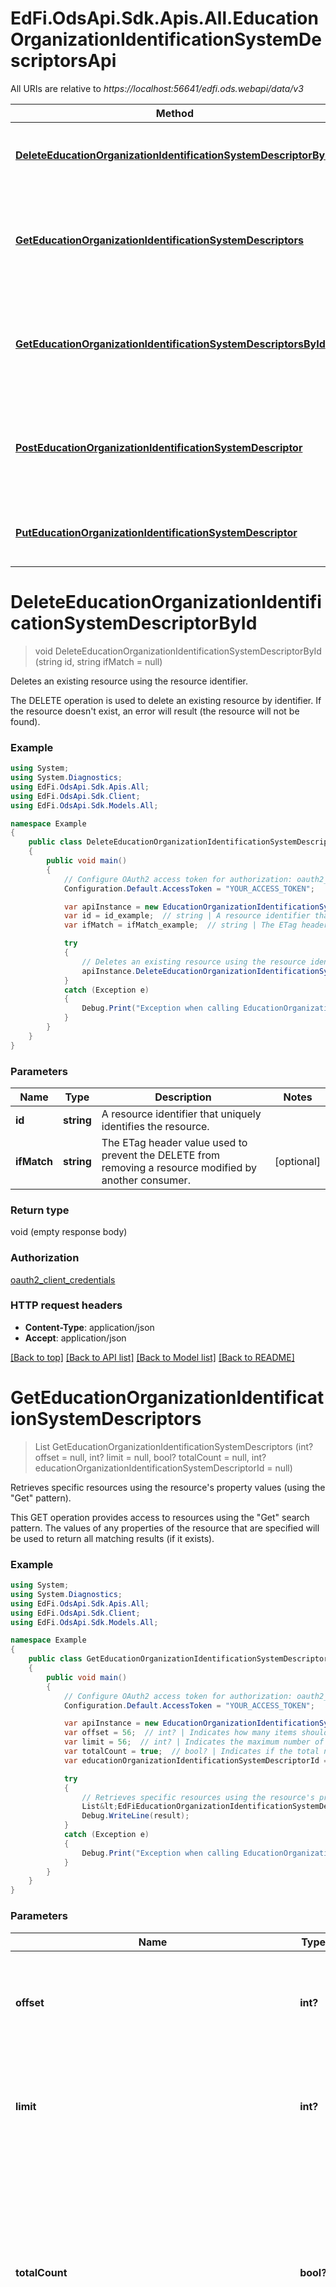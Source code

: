 # EdFi.OdsApi.Sdk.Apis.All.EducationOrganizationIdentificationSystemDescriptorsApi

All URIs are relative to *https://localhost:56641/edfi.ods.webapi/data/v3*

Method | HTTP request | Description
------------- | ------------- | -------------
[**DeleteEducationOrganizationIdentificationSystemDescriptorById**](EducationOrganizationIdentificationSystemDescriptorsApi.md#deleteeducationorganizationidentificationsystemdescriptorbyid) | **DELETE** /ed-fi/educationOrganizationIdentificationSystemDescriptors/{id} | Deletes an existing resource using the resource identifier.
[**GetEducationOrganizationIdentificationSystemDescriptors**](EducationOrganizationIdentificationSystemDescriptorsApi.md#geteducationorganizationidentificationsystemdescriptors) | **GET** /ed-fi/educationOrganizationIdentificationSystemDescriptors | Retrieves specific resources using the resource&#39;s property values (using the \&quot;Get\&quot; pattern).
[**GetEducationOrganizationIdentificationSystemDescriptorsById**](EducationOrganizationIdentificationSystemDescriptorsApi.md#geteducationorganizationidentificationsystemdescriptorsbyid) | **GET** /ed-fi/educationOrganizationIdentificationSystemDescriptors/{id} | Retrieves a specific resource using the resource&#39;s identifier (using the \&quot;Get By Id\&quot; pattern).
[**PostEducationOrganizationIdentificationSystemDescriptor**](EducationOrganizationIdentificationSystemDescriptorsApi.md#posteducationorganizationidentificationsystemdescriptor) | **POST** /ed-fi/educationOrganizationIdentificationSystemDescriptors | Creates or updates resources based on the natural key values of the supplied resource.
[**PutEducationOrganizationIdentificationSystemDescriptor**](EducationOrganizationIdentificationSystemDescriptorsApi.md#puteducationorganizationidentificationsystemdescriptor) | **PUT** /ed-fi/educationOrganizationIdentificationSystemDescriptors/{id} | Updates or creates a resource based on the resource identifier.


<a name="deleteeducationorganizationidentificationsystemdescriptorbyid"></a>
# **DeleteEducationOrganizationIdentificationSystemDescriptorById**
> void DeleteEducationOrganizationIdentificationSystemDescriptorById (string id, string ifMatch = null)

Deletes an existing resource using the resource identifier.

The DELETE operation is used to delete an existing resource by identifier. If the resource doesn't exist, an error will result (the resource will not be found).

### Example
```csharp
using System;
using System.Diagnostics;
using EdFi.OdsApi.Sdk.Apis.All;
using EdFi.OdsApi.Sdk.Client;
using EdFi.OdsApi.Sdk.Models.All;

namespace Example
{
    public class DeleteEducationOrganizationIdentificationSystemDescriptorByIdExample
    {
        public void main()
        {
            // Configure OAuth2 access token for authorization: oauth2_client_credentials
            Configuration.Default.AccessToken = "YOUR_ACCESS_TOKEN";

            var apiInstance = new EducationOrganizationIdentificationSystemDescriptorsApi();
            var id = id_example;  // string | A resource identifier that uniquely identifies the resource.
            var ifMatch = ifMatch_example;  // string | The ETag header value used to prevent the DELETE from removing a resource modified by another consumer. (optional) 

            try
            {
                // Deletes an existing resource using the resource identifier.
                apiInstance.DeleteEducationOrganizationIdentificationSystemDescriptorById(id, ifMatch);
            }
            catch (Exception e)
            {
                Debug.Print("Exception when calling EducationOrganizationIdentificationSystemDescriptorsApi.DeleteEducationOrganizationIdentificationSystemDescriptorById: " + e.Message );
            }
        }
    }
}
```

### Parameters

Name | Type | Description  | Notes
------------- | ------------- | ------------- | -------------
 **id** | **string**| A resource identifier that uniquely identifies the resource. | 
 **ifMatch** | **string**| The ETag header value used to prevent the DELETE from removing a resource modified by another consumer. | [optional] 

### Return type

void (empty response body)

### Authorization

[oauth2_client_credentials](../README.md#oauth2_client_credentials)

### HTTP request headers

 - **Content-Type**: application/json
 - **Accept**: application/json

[[Back to top]](#) [[Back to API list]](../README.md#documentation-for-api-endpoints) [[Back to Model list]](../README.md#documentation-for-models) [[Back to README]](../README.md)

<a name="geteducationorganizationidentificationsystemdescriptors"></a>
# **GetEducationOrganizationIdentificationSystemDescriptors**
> List<EdFiEducationOrganizationIdentificationSystemDescriptor> GetEducationOrganizationIdentificationSystemDescriptors (int? offset = null, int? limit = null, bool? totalCount = null, int? educationOrganizationIdentificationSystemDescriptorId = null)

Retrieves specific resources using the resource's property values (using the \"Get\" pattern).

This GET operation provides access to resources using the \"Get\" search pattern.  The values of any properties of the resource that are specified will be used to return all matching results (if it exists).

### Example
```csharp
using System;
using System.Diagnostics;
using EdFi.OdsApi.Sdk.Apis.All;
using EdFi.OdsApi.Sdk.Client;
using EdFi.OdsApi.Sdk.Models.All;

namespace Example
{
    public class GetEducationOrganizationIdentificationSystemDescriptorsExample
    {
        public void main()
        {
            // Configure OAuth2 access token for authorization: oauth2_client_credentials
            Configuration.Default.AccessToken = "YOUR_ACCESS_TOKEN";

            var apiInstance = new EducationOrganizationIdentificationSystemDescriptorsApi();
            var offset = 56;  // int? | Indicates how many items should be skipped before returning results. (optional)  (default to 0)
            var limit = 56;  // int? | Indicates the maximum number of items that should be returned in the results. (optional)  (default to 25)
            var totalCount = true;  // bool? | Indicates if the total number of items available should be returned in the 'Total-Count' header of the response.  If set to false, 'Total-Count' header will not be provided. (optional)  (default to false)
            var educationOrganizationIdentificationSystemDescriptorId = 56;  // int? | A unique identifier used as Primary Key, not derived from business logic, when acting as Foreign Key, references the parent table. (optional) 

            try
            {
                // Retrieves specific resources using the resource's property values (using the \"Get\" pattern).
                List&lt;EdFiEducationOrganizationIdentificationSystemDescriptor&gt; result = apiInstance.GetEducationOrganizationIdentificationSystemDescriptors(offset, limit, totalCount, educationOrganizationIdentificationSystemDescriptorId);
                Debug.WriteLine(result);
            }
            catch (Exception e)
            {
                Debug.Print("Exception when calling EducationOrganizationIdentificationSystemDescriptorsApi.GetEducationOrganizationIdentificationSystemDescriptors: " + e.Message );
            }
        }
    }
}
```

### Parameters

Name | Type | Description  | Notes
------------- | ------------- | ------------- | -------------
 **offset** | **int?**| Indicates how many items should be skipped before returning results. | [optional] [default to 0]
 **limit** | **int?**| Indicates the maximum number of items that should be returned in the results. | [optional] [default to 25]
 **totalCount** | **bool?**| Indicates if the total number of items available should be returned in the &#39;Total-Count&#39; header of the response.  If set to false, &#39;Total-Count&#39; header will not be provided. | [optional] [default to false]
 **educationOrganizationIdentificationSystemDescriptorId** | **int?**| A unique identifier used as Primary Key, not derived from business logic, when acting as Foreign Key, references the parent table. | [optional] 

### Return type

[**List<EdFiEducationOrganizationIdentificationSystemDescriptor>**](EdFiEducationOrganizationIdentificationSystemDescriptor.md)

### Authorization

[oauth2_client_credentials](../README.md#oauth2_client_credentials)

### HTTP request headers

 - **Content-Type**: application/json
 - **Accept**: application/json

[[Back to top]](#) [[Back to API list]](../README.md#documentation-for-api-endpoints) [[Back to Model list]](../README.md#documentation-for-models) [[Back to README]](../README.md)

<a name="geteducationorganizationidentificationsystemdescriptorsbyid"></a>
# **GetEducationOrganizationIdentificationSystemDescriptorsById**
> EdFiEducationOrganizationIdentificationSystemDescriptor GetEducationOrganizationIdentificationSystemDescriptorsById (string id, string ifNoneMatch = null)

Retrieves a specific resource using the resource's identifier (using the \"Get By Id\" pattern).

This GET operation retrieves a resource by the specified resource identifier.

### Example
```csharp
using System;
using System.Diagnostics;
using EdFi.OdsApi.Sdk.Apis.All;
using EdFi.OdsApi.Sdk.Client;
using EdFi.OdsApi.Sdk.Models.All;

namespace Example
{
    public class GetEducationOrganizationIdentificationSystemDescriptorsByIdExample
    {
        public void main()
        {
            // Configure OAuth2 access token for authorization: oauth2_client_credentials
            Configuration.Default.AccessToken = "YOUR_ACCESS_TOKEN";

            var apiInstance = new EducationOrganizationIdentificationSystemDescriptorsApi();
            var id = id_example;  // string | A resource identifier that uniquely identifies the resource.
            var ifNoneMatch = ifNoneMatch_example;  // string | The previously returned ETag header value, used here to prevent the unnecessary data transfer of an unchanged resource. (optional) 

            try
            {
                // Retrieves a specific resource using the resource's identifier (using the \"Get By Id\" pattern).
                EdFiEducationOrganizationIdentificationSystemDescriptor result = apiInstance.GetEducationOrganizationIdentificationSystemDescriptorsById(id, ifNoneMatch);
                Debug.WriteLine(result);
            }
            catch (Exception e)
            {
                Debug.Print("Exception when calling EducationOrganizationIdentificationSystemDescriptorsApi.GetEducationOrganizationIdentificationSystemDescriptorsById: " + e.Message );
            }
        }
    }
}
```

### Parameters

Name | Type | Description  | Notes
------------- | ------------- | ------------- | -------------
 **id** | **string**| A resource identifier that uniquely identifies the resource. | 
 **ifNoneMatch** | **string**| The previously returned ETag header value, used here to prevent the unnecessary data transfer of an unchanged resource. | [optional] 

### Return type

[**EdFiEducationOrganizationIdentificationSystemDescriptor**](EdFiEducationOrganizationIdentificationSystemDescriptor.md)

### Authorization

[oauth2_client_credentials](../README.md#oauth2_client_credentials)

### HTTP request headers

 - **Content-Type**: application/json
 - **Accept**: application/json

[[Back to top]](#) [[Back to API list]](../README.md#documentation-for-api-endpoints) [[Back to Model list]](../README.md#documentation-for-models) [[Back to README]](../README.md)

<a name="posteducationorganizationidentificationsystemdescriptor"></a>
# **PostEducationOrganizationIdentificationSystemDescriptor**
> void PostEducationOrganizationIdentificationSystemDescriptor (EdFiEducationOrganizationIdentificationSystemDescriptor educationOrganizationIdentificationSystemDescriptor)

Creates or updates resources based on the natural key values of the supplied resource.

The POST operation can be used to create or update resources. In database terms, this is often referred to as an \"upsert\" operation (insert + update). Clients should NOT include the resource \"id\" in the JSON body because it will result in an error (you must use a PUT operation to update a resource by \"id\"). The web service will identify whether the resource already exists based on the natural key values provided, and update or create the resource appropriately.

### Example
```csharp
using System;
using System.Diagnostics;
using EdFi.OdsApi.Sdk.Apis.All;
using EdFi.OdsApi.Sdk.Client;
using EdFi.OdsApi.Sdk.Models.All;

namespace Example
{
    public class PostEducationOrganizationIdentificationSystemDescriptorExample
    {
        public void main()
        {
            // Configure OAuth2 access token for authorization: oauth2_client_credentials
            Configuration.Default.AccessToken = "YOUR_ACCESS_TOKEN";

            var apiInstance = new EducationOrganizationIdentificationSystemDescriptorsApi();
            var educationOrganizationIdentificationSystemDescriptor = new EdFiEducationOrganizationIdentificationSystemDescriptor(); // EdFiEducationOrganizationIdentificationSystemDescriptor | The JSON representation of the \"educationOrganizationIdentificationSystemDescriptor\" resource to be created or updated.

            try
            {
                // Creates or updates resources based on the natural key values of the supplied resource.
                apiInstance.PostEducationOrganizationIdentificationSystemDescriptor(educationOrganizationIdentificationSystemDescriptor);
            }
            catch (Exception e)
            {
                Debug.Print("Exception when calling EducationOrganizationIdentificationSystemDescriptorsApi.PostEducationOrganizationIdentificationSystemDescriptor: " + e.Message );
            }
        }
    }
}
```

### Parameters

Name | Type | Description  | Notes
------------- | ------------- | ------------- | -------------
 **educationOrganizationIdentificationSystemDescriptor** | [**EdFiEducationOrganizationIdentificationSystemDescriptor**](EdFiEducationOrganizationIdentificationSystemDescriptor.md)| The JSON representation of the \&quot;educationOrganizationIdentificationSystemDescriptor\&quot; resource to be created or updated. | 

### Return type

void (empty response body)

### Authorization

[oauth2_client_credentials](../README.md#oauth2_client_credentials)

### HTTP request headers

 - **Content-Type**: application/json
 - **Accept**: application/json

[[Back to top]](#) [[Back to API list]](../README.md#documentation-for-api-endpoints) [[Back to Model list]](../README.md#documentation-for-models) [[Back to README]](../README.md)

<a name="puteducationorganizationidentificationsystemdescriptor"></a>
# **PutEducationOrganizationIdentificationSystemDescriptor**
> void PutEducationOrganizationIdentificationSystemDescriptor (string id, EdFiEducationOrganizationIdentificationSystemDescriptor educationOrganizationIdentificationSystemDescriptor, string ifMatch = null)

Updates or creates a resource based on the resource identifier.

The PUT operation is used to update or create a resource by identifier. If the resource doesn't exist, the resource will be created using that identifier. Additionally, natural key values cannot be changed using this operation, and will not be modified in the database.  If the resource \"id\" is provided in the JSON body, it will be ignored as well.

### Example
```csharp
using System;
using System.Diagnostics;
using EdFi.OdsApi.Sdk.Apis.All;
using EdFi.OdsApi.Sdk.Client;
using EdFi.OdsApi.Sdk.Models.All;

namespace Example
{
    public class PutEducationOrganizationIdentificationSystemDescriptorExample
    {
        public void main()
        {
            // Configure OAuth2 access token for authorization: oauth2_client_credentials
            Configuration.Default.AccessToken = "YOUR_ACCESS_TOKEN";

            var apiInstance = new EducationOrganizationIdentificationSystemDescriptorsApi();
            var id = id_example;  // string | A resource identifier that uniquely identifies the resource.
            var educationOrganizationIdentificationSystemDescriptor = new EdFiEducationOrganizationIdentificationSystemDescriptor(); // EdFiEducationOrganizationIdentificationSystemDescriptor | The JSON representation of the \"educationOrganizationIdentificationSystemDescriptor\" resource to be created or updated.
            var ifMatch = ifMatch_example;  // string | The ETag header value used to prevent the PUT from updating a resource modified by another consumer. (optional) 

            try
            {
                // Updates or creates a resource based on the resource identifier.
                apiInstance.PutEducationOrganizationIdentificationSystemDescriptor(id, educationOrganizationIdentificationSystemDescriptor, ifMatch);
            }
            catch (Exception e)
            {
                Debug.Print("Exception when calling EducationOrganizationIdentificationSystemDescriptorsApi.PutEducationOrganizationIdentificationSystemDescriptor: " + e.Message );
            }
        }
    }
}
```

### Parameters

Name | Type | Description  | Notes
------------- | ------------- | ------------- | -------------
 **id** | **string**| A resource identifier that uniquely identifies the resource. | 
 **educationOrganizationIdentificationSystemDescriptor** | [**EdFiEducationOrganizationIdentificationSystemDescriptor**](EdFiEducationOrganizationIdentificationSystemDescriptor.md)| The JSON representation of the \&quot;educationOrganizationIdentificationSystemDescriptor\&quot; resource to be created or updated. | 
 **ifMatch** | **string**| The ETag header value used to prevent the PUT from updating a resource modified by another consumer. | [optional] 

### Return type

void (empty response body)

### Authorization

[oauth2_client_credentials](../README.md#oauth2_client_credentials)

### HTTP request headers

 - **Content-Type**: application/json
 - **Accept**: application/json

[[Back to top]](#) [[Back to API list]](../README.md#documentation-for-api-endpoints) [[Back to Model list]](../README.md#documentation-for-models) [[Back to README]](../README.md)


